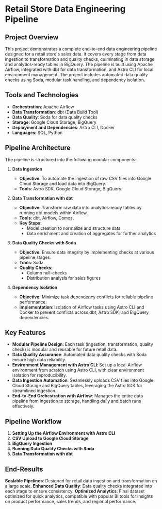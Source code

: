 # Retail Store Data Engineering Pipeline

## Project Overview
This project demonstrates a complete end-to-end data engineering pipeline designed for a retail store's sales data. It covers every stage from data ingestion to transformation and quality checks, culminating in data storage and analytics-ready tables in BigQuery. The pipeline is built using Apache Airflow, integrated with dbt for data transformation, and Astro CLI for local environment management. The project includes automated data quality checks using Soda, modular task handling, and dependency isolation.

## Tools and Technologies
- **Orchestration**: Apache Airflow
- **Data Transformation**: dbt (Data Build Tool)
- **Data Quality**: Soda for data quality checks
- **Storage**: Google Cloud Storage, BigQuery
- **Deployment and Dependencies**: Astro CLI, Docker
- **Languages**: SQL, Python

## Pipeline Architecture
The pipeline is structured into the following modular components:

1. **Data Ingestion**
   - **Objective**: To automate the ingestion of raw CSV files into Google Cloud Storage and load data into BigQuery.
   - **Tools**: Astro SDK, Google Cloud Storage, BigQuery.

2. **Data Transformation with dbt**
   - **Objective**: Transform raw data into analytics-ready tables by running dbt models within Airflow.
   - **Tools**: dbt, Airflow, Comos.
   - **Key Steps**:
     - Model creation to normalize and structure data
     - Data enrichment and creation of aggregates for further analytics

3. **Data Quality Checks with Soda**
   - **Objective**: Ensure data integrity by implementing checks at various pipeline stages.
   - **Tools**: Soda.
   - **Quality Checks**:
     - Column null-checks
     - Distribution analysis for sales figures

4. **Dependency Isolation**
   - **Objective**: Minimize task dependency conflicts for reliable pipeline performance.
   - **Implementation**: Isolation of Airflow tasks using Astro CLI and Docker to prevent conflicts across dbt, Astro SDK, and BigQuery dependencies.

## Key Features

- **Modular Pipeline Design**: Each task (ingestion, transformation, quality check) is modular and reusable for future retail data.
- **Data Quality Assurance**: Automated data quality checks with Soda ensure high data reliability.
- **Environment Management with Astro CLI**: Set up a local Airflow environment from scratch using Astro CLI, with clear environment isolation for reproducibility.
- **Data Ingestion Automation**: Seamlessly uploads CSV files into Google Cloud Storage and BigQuery tables, leveraging the Astro SDK for streamlined ingestion.
- **End-to-End Orchestration with Airflow**: Manages the entire data pipeline from ingestion to storage, handling daily and batch runs effectively.

## Pipeline Workflow

1. **Setting Up the Airflow Environment with Astro CLI**
2. **CSV Upload to Google Cloud Storage**
3. **BigQuery Ingestion**
4. **Running Data Quality Checks with Soda**
5. **Data Transformation with dbt**

## End-Results
**Scalable Pipelines**: Designed for retail data ingestion and transformation on a large scale.
**Enhanced Data Quality**: Data quality checks integrated into each stage to ensure consistency.
**Optimized Analytics**: Final dataset optimized for quick analytics, compatible with popular BI tools for insights on product performance, sales trends, and regional performance.
